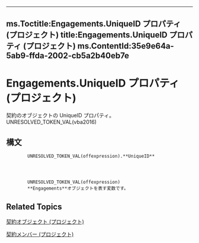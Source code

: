 

---
ms.Toctitle:Engagements.UniqueID プロパティ (プロジェクト)
title:Engagements.UniqueID プロパティ (プロジェクト)
ms.ContentId:35e9e64a-5ab9-ffda-2002-cb5a2b40eb7e
---
# Engagements.UniqueID プロパティ (プロジェクト)




契約のオブジェクトの UniqueID プロパティ。UNRESOLVED_TOKEN_VAL(vba2016)

## 構文

            UNRESOLVED_TOKEN_VAL(offexpression).**UniqueID**




            UNRESOLVED_TOKEN_VAL(offexpression)
            **Engagements**オブジェクトを表す変数です。



## Related Topics

[契約オブジェクト (プロジェクト)](4986802b-1d53-7bc6-0bc7-6a5b83855628.md)

[契約メンバー (プロジェクト)](a1851a7d-96e5-c523-4ccb-66c5a91220b0.md)




